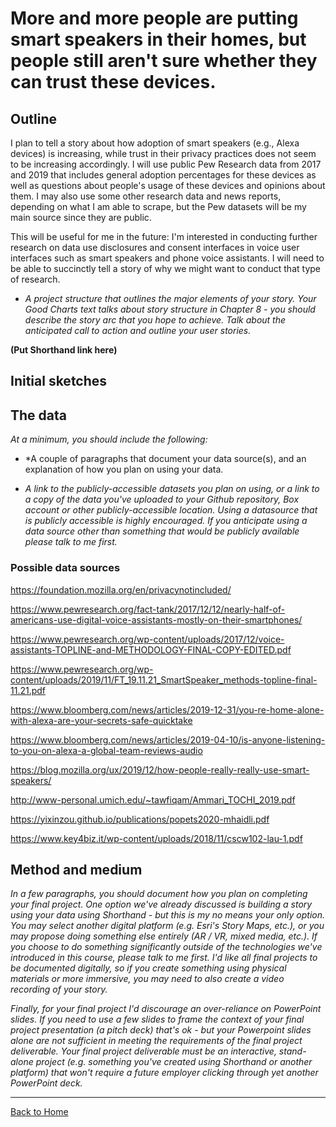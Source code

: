 # More and more people are putting smart speakers in their homes, but people still aren't sure whether they can trust these devices.

## Outline

I plan to tell a story about how adoption of smart speakers (e.g., Alexa devices) is increasing, while trust in their privacy practices does not seem to be increasing accordingly. I will use public Pew Research data from 2017 and 2019 that includes general adoption percentages for these devices as well as questions about people's usage of these devices and opinions about them. I may also use some other research data and news reports, depending on what I am able to scrape, but the Pew datasets will be my main source since they are public.

This will be useful for me in the future: I'm interested in conducting further research on data use disclosures and consent interfaces in voice user interfaces such as smart speakers and phone voice assistants. I will need to be able to succinctly tell a story of why we might want to conduct that type of research.

* *A project structure that outlines the major elements of your story.  Your Good Charts text talks about story structure in Chapter 8 - you should describe the story arc that you hope to achieve.  Talk about the anticipated call to action and outline your user stories.*

**(Put Shorthand link here)**

## Initial sketches

## The data

*At a minimum, you should include the following:*

* *A couple of paragraphs that document your data source(s), and an explanation of how you plan on using your data. 

* *A link to the publicly-accessible datasets you plan on using, or a link to a copy of the data you've uploaded to your Github repository, Box account or other publicly-accessible location. Using a datasource that is publicly accessible is highly encouraged.  If you anticipate using a data source other than something that would be publicly available please talk to me first.*

### Possible data sources

https://foundation.mozilla.org/en/privacynotincluded/

https://www.pewresearch.org/fact-tank/2017/12/12/nearly-half-of-americans-use-digital-voice-assistants-mostly-on-their-smartphones/

https://www.pewresearch.org/wp-content/uploads/2017/12/voice-assistants-TOPLINE-and-METHODOLOGY-FINAL-COPY-EDITED.pdf

https://www.pewresearch.org/wp-content/uploads/2019/11/FT_19.11.21_SmartSpeaker_methods-topline-final-11.21.pdf

https://www.bloomberg.com/news/articles/2019-12-31/you-re-home-alone-with-alexa-are-your-secrets-safe-quicktake

https://www.bloomberg.com/news/articles/2019-04-10/is-anyone-listening-to-you-on-alexa-a-global-team-reviews-audio

https://blog.mozilla.org/ux/2019/12/how-people-really-really-use-smart-speakers/

http://www-personal.umich.edu/~tawfiqam/Ammari_TOCHI_2019.pdf

https://yixinzou.github.io/publications/popets2020-mhaidli.pdf

https://www.key4biz.it/wp-content/uploads/2018/11/cscw102-lau-1.pdf

## Method and medium

*In a few paragraphs, you should document how you plan on completing your final project.  One option we've already discussed is building a story using your data using Shorthand - but this is my no means your only option.  You may select another digital platform (e.g. Esri's Story Maps, etc.), or you may propose doing something else entirely (AR / VR, mixed media, etc.).  If you choose to do something significantly outside of the technologies we've introduced in this course, please talk to me first.  I'd like all final projects to be documented digitally, so if you create something using physical materials  or more immersive, you may need to also create a video recording of your story.*

*Finally, for your final project I'd discourage an over-reliance on PowerPoint slides. If you need to use a few slides to frame the context of your final project presentation (a pitch deck) that's ok - but your Powerpoint slides alone are not sufficient in meeting the requirements of the final project deliverable.  Your final project deliverable must be an interactive, stand-alone project (e.g. something you've created using Shorthand or another platform) that won't require a future employer clicking through yet another PowerPoint deck.*

---

[Back to Home](https://sarahpearman.github.io/data-stories/)
